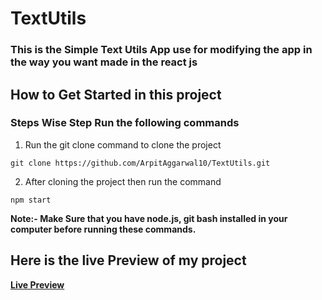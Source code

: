 # TextUtils
### This is the Simple Text Utils App use for modifying the app in the way you want made in the react js
## How to Get Started in this project
### Steps Wise Step Run the following commands
1. Run the git clone command to clone the project

```dotnetcli
git clone https://github.com/ArpitAggarwal10/TextUtils.git
```
2. After cloning the project then run the command

```dotnetcli
npm start
```
**Note:- Make Sure that you have node.js, git bash installed in your computer before running these commands.**

## Here is the live Preview of my project
**[Live Preview](https://textutils-topaz.vercel.app/)**